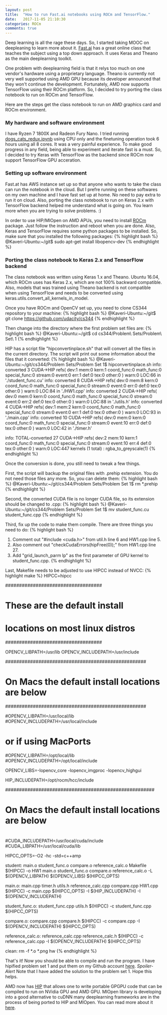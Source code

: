 ```yaml
---
layout: post
title:  "How to run Fast.ai notebooks using ROCm and TensorFlow."
date:   2017-11-05 21:10:30
categories: ROCm
comments: true
---
```

Deep learning is all the rage these days. So, I started taking MOOC on deepleaning to learn more about it. [Fast.ai][fast-ai] has a great online class that teaches the subject using a top down approach. It uses Keras and Theano as the main deeplearning toolkit.

One problem with deeplearning field is that it relys too much on one vendor's hardware using a proprietary language. Theano is currently not very well supported using AMD GPU because its developer announced that they won't continue the development. Fortunately, AMD now supports TensorFlow using their ROCm platform. So, I decided to try porting the class notebook to run on ROCm and TensorFlow.

Here are the steps get the class notebook to run on AMD graphics card and ROCm environment. 

### My hardware and software environment

I have Ryzen 7 1800X and Radeon Fury Nano. I tried running [dogs_cats_redux.ipynb][dogs_cats_redux] using CPU only and the finetuning operation took 6 hours using all 8 cores. It was a very painful experience. To make good progress in any field, being able to experiment and iterate fast is a must. So, I decided to try Keras with TensorFlow as the backend since ROCm now support TensorFlow GPU acceration.

### Setting up software environment

Fast.at has AWS instance set up so that anyone who wants to take the class can run the notebook in the cloud. But I prefre running on these softwares on my own machine and I have fast set up at home. No need to pay extra to run it on cloud. Also, porting the class notebook to run on Keras 2.x with TensorFlow backend helped me understand what is going on. You learn more when you are trying to solve problems. :)

In order to use HIP/MIOpen on AMD APUs, you need to install [ROCm][rocm] package. Just follow the instruction and reboot when you are done. Also, Keras and TensorFlow requires some python packages to be installed. So, make sure that you installed the following packages:
{% highlight bash %}
@Kaveri-Ubuntu:~/git$ sudo apt-get install libopencv-dev
{% endhighlight %}

### Porting the class notebook to Keras 2.x and TensorFlow backend

The class notebook was written using Keras 1.x and Theano. Ubuntu 16.04, which ROCm uses has Keras 2.x, which are not 100% backward compatible. Also, models that was trained using Theano backend is not compatible when using TensorFlow and needs to be converted using keras.utils.convert_all_kernels_in_model.

Once you have ROCm and OpenCV set up, you need to clone CS344 repository to your machine:
{% highlight bash %}
@Kaveri-Ubuntu:~/git$ git clone https://github.com/udacity/cs344
{% endhighlight %}

Then change into the directory where the first problem set files are:
{% highlight bash %}
@Kaveri-Ubuntu:~/git$ cd cs344/Problem\ Sets/Problem\ Set\ 1
{% endhighlight %}

HIP has a script file "hipconvertinplace.sh" that will convert all the files in the current directory. The script will print out some information about the files that it converted:
{% highlight bash %}
@Kaveri-Ubuntu:~/git/cs344/Problem Sets/Problem Set 1$ hipconvertinplace.sh 
info: converted 3 CUDA->HIP refs( dev:1 mem:0 kern:1 coord_func:0 math_func:0 special_func:0 stream:0 event:0 err:1 def:0 tex:0 other:0 ) warn:0 LOC:66 in './student_func.cu'
info: converted 8 CUDA->HIP refs( dev:0 mem:8 kern:0 coord_func:0 math_func:0 special_func:0 stream:0 event:0 err:0 def:0 tex:0 other:0 ) warn:0 LOC:84 in './HW1.cpp'
info: converted 2 CUDA->HIP refs( dev:0 mem:0 kern:0 coord_func:0 math_func:0 special_func:0 stream:0 event:0 err:2 def:0 tex:0 other:0 ) warn:0 LOC:88 in './utils.h'
info: converted 4 CUDA->HIP refs( dev:1 mem:2 kern:0 coord_func:0 math_func:0 special_func:0 stream:0 event:0 err:1 def:0 tex:0 other:0 ) warn:0 LOC:93 in './main.cpp'
info: converted 10 CUDA->HIP refs( dev:0 mem:0 kern:0 coord_func:0 math_func:0 special_func:0 stream:0 event:10 err:0 def:0 tex:0 other:0 ) warn:0 LOC:42 in './timer.h'

info: TOTAL-converted 27 CUDA->HIP refs( dev:2 mem:10 kern:1 coord_func:0 math_func:0 special_func:0 stream:0 event:10 err:4 def:0 tex:0 other:0 ) warn:0 LOC:447
  kernels (1 total) :   rgba_to_greyscale(1)
{% endhighlight %}

Once the conversion is done, you still need to tweak a few things.

First, the script will backup the original files with .prehip extension. You do not need those files any more. So, you can delete them:
{% highlight bash %}
@Kaveri-Ubuntu:~/git/cs344/Problem Sets/Problem Set 1$ rm *.prehip
{% endhighlight %}

Second, the converted CUDA file is no longer CUDA file, so its extension should be changed to .cpp:
{% highlight bash %}
@Kaveri-Ubuntu:~/git/cs344/Problem Sets/Problem Set 1$ mv student_func.cu student_func.cpp
{% endhighlight %}

Third, fix up the code to make them compile. There are three things you need to do:
{% highlight bash %}
1. Comment out "#include <cuda.h>" from util.h line 6 and HW1.cpp line 5.
2. Also comment out "checkCudaErrors(hipFree(0));" from HW1.cpp line 27.
3. Add "grid_launch_parm lp" as the first parameter of GPU kernel to student_func.cpp.
{% endhighlight %}

Last, Makefile needs to be adjusted to use HIPCC instead of NVCC:
{% highlight make %}
HIPCC=hipcc

###################################
# These are the default install   #
# locations on most linux distros #
###################################

OPENCV_LIBPATH=/usr/lib
OPENCV_INCLUDEPATH=/usr/include

###################################################
# On Macs the default install locations are below #
###################################################

#OPENCV_LIBPATH=/usr/local/lib
#OPENCV_INCLUDEPATH=/usr/local/include

# or if using MacPorts

#OPENCV_LIBPATH=/opt/local/lib
#OPENCV_INCLUDEPATH=/opt/local/include

OPENCV_LIBS=-lopencv_core -lopencv_imgproc -lopencv_highgui

HIP_INCLUDEPATH=/opt/rocm/hcc/include

######################################################
# On Macs the default install locations are below    #
# ####################################################

#CUDA_INCLUDEPATH=/usr/local/cuda/include
#CUDA_LIBPATH=/usr/local/cuda/lib

HIPCC_OPTS=-O2 -hc -std=c++amp

student: main.o student_func.o compare.o reference_calc.o Makefile
	$(HIPCC) -o HW1 main.o student_func.o compare.o reference_calc.o -L $(OPENCV_LIBPATH) $(OPENCV_LIBS) $(HIPCC_OPTS)

main.o: main.cpp timer.h utils.h reference_calc.cpp compare.cpp HW1.cpp
	$(HIPCC) -c main.cpp $(HIPCC_OPTS) -I $(HIP_INCLUDEPATH) -I $(OPENCV_INCLUDEPATH)

student_func.o: student_func.cpp utils.h
	$(HIPCC) -c student_func.cpp $(HIPCC_OPTS)

compare.o: compare.cpp compare.h
	$(HIPCC) -c compare.cpp -I $(OPENCV_INCLUDEPATH) $(HIPCC_OPTS)

reference_calc.o: reference_calc.cpp reference_calc.h
	$(HIPCC) -c reference_calc.cpp -I $(OPENCV_INCLUDEPATH) $(HIPCC_OPTS)

clean:
	rm -f *.o *.png hw
{% endhighlight %}

That's it! Now you should be able to compile and run the program. I have hipified problem set 1 and put them on my Github account [here][hip-ps1]. *Spoiler-Alert* Note that I have added the solution to the problem set 1. Hope this helps.

AMD now has [HIP][amd-hip-github] that allows one to write portable GPGPU code that can be compiled to run on NVidia GPU and AMD GPU. MIOpen library is developing into a good alternative to cuDNN many deeplearning frameworks are in the process of being ported to HIP and MIOpen. You can read more about it [here][amd-deep-learning].

[fast-ai]: http://www.fast.ai
[dogs_cats_redux]: https://github.com/briansp2020/courses/blob/ROCm/deeplearning1/nbs/dogs_cats_redux.ipynb
[amd-hip-github]: https://github.com/GPUOpen-ProfessionalCompute-Tools/HIP
[amd-deep-learning]: https://rocm.github.io/dl.html
[rocm]: https://github.com/RadeonOpenCompute/ROCm
[opencv]: http://opencv.org/
[opencv-install]: https://github.com/BVLC/caffe/wiki/Ubuntu-16.04-or-15.10-OpenCV-3.1-Installation-Guide
[hip-ps1]: https://github.com/briansp2020/cs344/tree/master/Problem%20Sets/Problem%20Set%201
